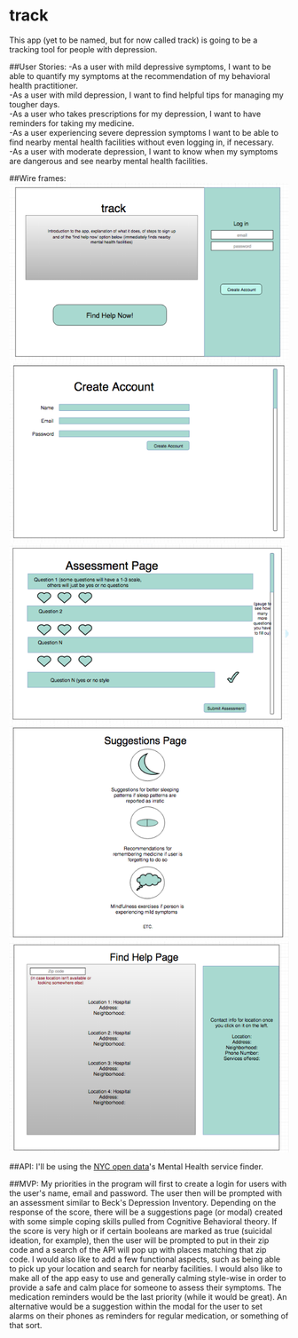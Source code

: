 # track
This app (yet to be named, but for now called track) is going to be a tracking tool for people with depression. 

##User Stories:
-As a user with mild depressive symptoms, I want to be able to quantify my symptoms at the recommendation of my behavioral health practitioner.</br>
-As a user with mild depression, I want to find helpful tips for managing my tougher days.</br>
-As a user who takes prescriptions for my depression, I want to have reminders for taking my medicine.</br>
-As a user experiencing severe depression symptoms I want to be able to find nearby mental health facilities without even logging in, if necessary.</br>
-As a user with moderate depression, I want to know when my symptoms are dangerous and see nearby mental health facilities.</br>


##Wire frames:
<img src="https://github.com/echerney/track/blob/master/Screen%20Shot%202016-06-28%20at%2010.35.44%20PM.png?raw=true">
<img src="https://github.com/echerney/track/blob/master/Screen%20Shot%202016-06-28%20at%2010.44.15%20PM.png?raw=true">
<img src="https://github.com/echerney/track/blob/master/Screen%20Shot%202016-06-28%20at%2010.52.05%20PM.png?raw=true">
<img src="https://github.com/echerney/track/blob/master/Screen%20Shot%202016-06-28%20at%2011.06.02%20PM.png?raw=true">
<img src="https://github.com/echerney/track/blob/master/Screen%20Shot%202016-06-28%20at%2011.13.25%20PM.png?raw=true">

##API:
I'll be using the <a href="https://data.cityofnewyork.us/Health/Mental-Health-Service-Finder-Data/8nqg-ia7v">NYC open data</a>'s Mental Health service finder.

##MVP:
My priorities in the program will first to create a login for users with the user's name, email and password. The user then will be prompted with an assessment similar to Beck's Depression Inventory. Depending on the response of the score, there will be a suggestions page (or modal) created with some simple coping skills pulled from Cognitive Behavioral theory. If the score is very high or if certain booleans are marked as true (suicidal ideation, for example), then the user will be prompted to put in their zip code and a search of the API will pop up with places matching that zip code.
I would also like to add a few functional aspects, such as being able to pick up your location and search for nearby facilities. I would also like to make all of the app easy to use and generally calming style-wise in order to provide a safe and calm place for someone to assess their symptoms. The medication reminders would be the last priority (while it would be great). An alternative would be a suggestion within the modal for the user to set alarms on their phones as reminders for regular medication, or something of that sort.
